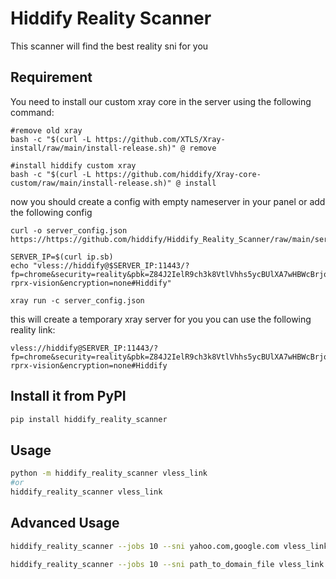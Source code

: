 
# Hiddify Reality Scanner

This scanner will find the best reality sni for you

## Requirement

You need to install our custom xray core in the server using the following command:
```
#remove old xray
bash -c "$(curl -L https://github.com/XTLS/Xray-install/raw/main/install-release.sh)" @ remove

#install hiddify custom xray
bash -c "$(curl -L https://github.com/hiddify/Xray-core-custom/raw/main/install-release.sh)" @ install
```

now you should create a config with empty nameserver in your panel or add the following config 
```
curl -o server_config.json https://https://github.com/hiddify/Hiddify_Reality_Scanner/raw/main/server_config.json

SERVER_IP=$(curl ip.sb)
echo "vless://hiddify@$SERVER_IP:11443/?fp=chrome&security=reality&pbk=Z84J2IelR9ch3k8VtlVhhs5ycBUlXA7wHBWcBrjqnAw&sid=6ba85179e30d4fc2&sni=www.google.com&type=tcp&flow=xtls-rprx-vision&encryption=none#Hiddify"

xray run -c server_config.json
```
this will create a temporary xray server for you 
you can use the following reality link:

```
vless://hiddify@SERVER_IP:11443/?fp=chrome&security=reality&pbk=Z84J2IelR9ch3k8VtlVhhs5ycBUlXA7wHBWcBrjqnAw&sid=6ba85179e30d4fc2&sni=www.google.com&type=tcp&flow=xtls-rprx-vision&encryption=none#Hiddify
```

## Install it from PyPI

```bash
pip install hiddify_reality_scanner
```

## Usage

```bash
python -m hiddify_reality_scanner vless_link
#or
hiddify_reality_scanner vless_link
```
## Advanced Usage
```bash
hiddify_reality_scanner --jobs 10 --sni yahoo.com,google.com vless_link
```


```bash
hiddify_reality_scanner --jobs 10 --sni path_to_domain_file vless_link
```